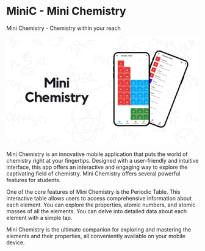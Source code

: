 # MiniC - Mini Chemistry

Mini Chemistry - Chemistry within your reach

![alt text](minic_large_screen_smart_phone.png)

Mini Chemistry is an innovative mobile application that puts the world of chemistry right at your fingertips. Designed with a user-friendly and intuitive interface, this app offers an interactive and engaging way to explore the captivating field of chemistry. Mini Chemistry offers several powerful features for students.

One of the core features of Mini Chemistry is the Periodic Table. This interactive table allows users to access comprehensive information about each element. You can explore the properties, atomic numbers, and atomic masses of all the elements. You can delve into detailed data about each element with a simple tap. 

Mini Chemistry is the ultimate companion for exploring and mastering the elements and their properties, all conveniently available on your mobile device.